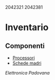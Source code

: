 2042321 2042381

# Inventario
## Componenti
- [Processori](/processori.md)
- [Schede madri](/schede_madri.md)

*Elettronica Padovana*
